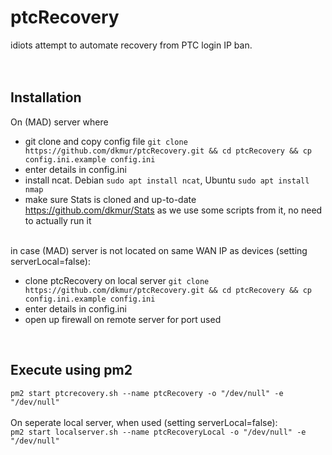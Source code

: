 # ptcRecovery

idiots attempt to automate recovery from PTC login IP ban.<br>
<br>
<br>
## Installation
On (MAD) server where
- git clone and copy config file `git clone https://github.com/dkmur/ptcRecovery.git && cd ptcRecovery && cp config.ini.example config.ini`<br>
- enter details in config.ini<br>
- install ncat. Debian `sudo apt install ncat`, Ubuntu `sudo apt install nmap`<br>
- make sure Stats is cloned and up-to-date https://github.com/dkmur/Stats as we use some scripts from it, no need to actually run it<br>
<br>
in case (MAD) server is not located on same WAN IP as devices (setting serverLocal=false):<br>

- clone ptcRecovery on local server `git clone https://github.com/dkmur/ptcRecovery.git && cd ptcRecovery && cp config.ini.example config.ini`<br>
- enter details in config.ini<br>
- open up firewall on remote server for port used<br>
<br>

## Execute using pm2

`pm2 start ptcrecovery.sh --name ptcRecovery -o "/dev/null" -e "/dev/null"`<br>
<br>
On seperate local server, when used (setting serverLocal=false):<br>
`pm2 start localserver.sh --name ptcRecoveryLocal -o "/dev/null" -e "/dev/null"`
<br>
